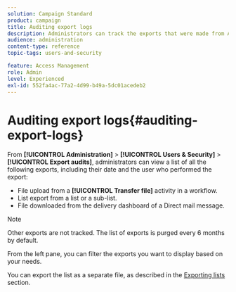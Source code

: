 ```yaml
---
solution: Campaign Standard
product: campaign
title: Auditing export logs
description: Administrators can track the exports that were made from Adobe Campaign.
audience: administration
content-type: reference
topic-tags: users-and-security

feature: Access Management
role: Admin
level: Experienced
exl-id: 552fa4ac-77a2-4d99-b49a-5dc01acedeb2
---
```

# Auditing export logs{#auditing-export-logs}

From **[!UICONTROL Administration]** > **[!UICONTROL Users & Security]** > **[!UICONTROL Export audits]**, administrators can view a list of all the following exports, including their date and the user who performed the export:

* File upload from a **[!UICONTROL Transfer file]** activity in a workflow.
* List export from a list or a sub-list.
* File downloaded from the delivery dashboard of a Direct mail message.

>[!NOTE]
>
>Other exports are not tracked. The list of exports is purged every 6 months by default.

From the left pane, you can filter the exports you want to display based on your needs.

You can export the list as a separate file, as described in the [Exporting lists](../../automating/using/exporting-lists.md) section.
